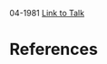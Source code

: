 

04-1981
[Link to Talk](https://www.churchofjesuschrist.org/study/general-conference/1981/04/sunday-morning-session?lang=eng)



# References
